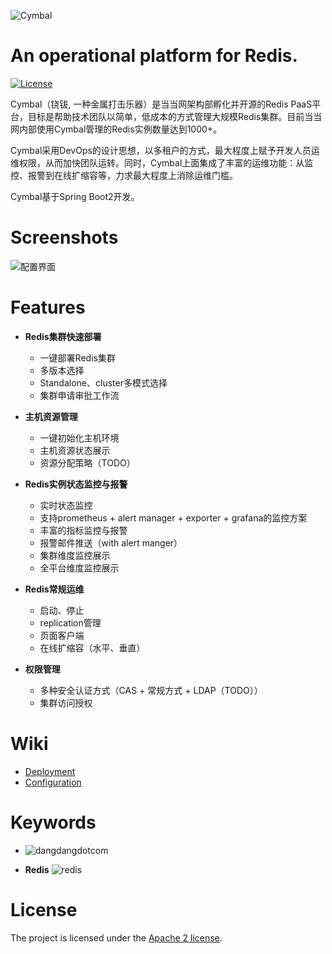 ![Cymbal](https://raw.githubusercontent.com/dangdangdotcom/cymbal/master/doc/images/cymbal-logo.png)
# An operational platform for Redis.

[![License](https://img.shields.io/badge/License-Apache%202.0-blue.svg)](https://opensource.org/licenses/Apache-2.0)

Cymbal（铙钹, 一种金属打击乐器）是当当网架构部孵化并开源的Redis PaaS平台，目标是帮助技术团队以简单，低成本的方式管理大规模Redis集群。目前当当网内部使用Cymbal管理的Redis实例数量达到1000+。

Cymbal采用DevOps的设计思想，以多租户的方式，最大程度上赋予开发人员运维权限，从而加快团队运转。同时，Cymbal上面集成了丰富的运维功能：从监控、报警到在线扩缩容等，力求最大程度上消除运维门槛。

Cymbal基于Spring Boot2开发。

# Screenshots

![配置界面](https://raw.githubusercontent.com/dangdangdotcom/cymbal/master/doc/images/cymbal-cluster-screenshot.png)

# Features

* **Redis集群快速部署**
  * 一键部署Redis集群
  * 多版本选择
  * Standalone、cluster多模式选择
  * 集群申请审批工作流

* **主机资源管理**
  * 一键初始化主机环境
  * 主机资源状态展示
  * 资源分配策略（TODO）

* **Redis实例状态监控与报警**
  * 实时状态监控
  * 支持prometheus + alert manager + exporter + grafana的监控方案
  * 丰富的指标监控与报警
  * 报警邮件推送（with alert manger）
  * 集群维度监控展示
  * 全平台维度监控展示

* **Redis常规运维**
  * 启动、停止
  * replication管理
  * 页面客户端
  * 在线扩缩容（水平、垂直）

* **权限管理**
  * 多种安全认证方式（CAS + 常规方式 + LDAP（TODO））
  * 集群访问授权
  
# Wiki

* [Deployment](https://github.com/dangdangdotcom/cymbal/wiki/Deploying-Cymbal)
* [Configuration](https://github.com/dangdangdotcom/cymbal/wiki/Configurations-of-Cymbal)
  
# Keywords

* ![dangdangdotcom](http://img61.ddimg.cn/upload_img/00405/luyi/DDlogoNEW.gif)

* **Redis** ![redis](https://redis.io/images/redis-white.png)

# License
The project is licensed under the [Apache 2 license](https://github.com/ctripcorp/apollo/blob/master/LICENSE).